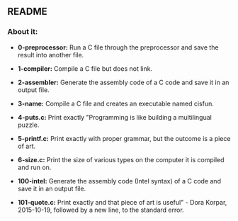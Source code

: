 ## README

### About it:

- **0-preprocessor:** Run a C file through the preprocessor and save the result into another file.
- **1-compiler:** Compile a C file but does not link.
- **2-assembler:** Generate the assembly code of a C code and save it in an output file.
- **3-name:** Compile a C file and creates an executable named cisfun.
- **4-puts.c:** Print exactly "Programming is like building a multilingual puzzle.
- **5-printf.c:** Print exactly with proper grammar, but the outcome is a piece of art.
- **6-size.c:** Print the size of various types on the computer it is compiled and run on.
- **100-intel:** Generate the assembly code (Intel syntax) of a C code and save it in an output file.

- **101-quote.c:** Print exactly and that piece of art is useful" - Dora Korpar, 2015-10-19, followed by a new line, to the standard error.